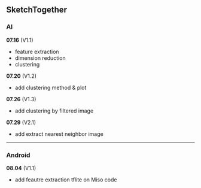 ## SketchTogether

### AI
__07.16__ (V1.1)  
- feature extraction
- dimension reduction 
- clustering  

__07.20__ (V1.2)   
- add clustering method & plot

__07.26__ (V1.3)   
- add clustering by filtered image

__07.29__ (V2.1)
- add extract nearest neighbor image

--------------------------------------------
### Android
__08.04__ (V1.1)
- add feautre extraction tflite on Miso code
